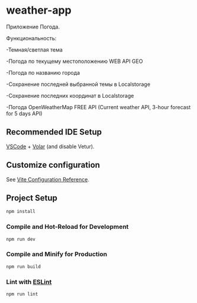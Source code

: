 # weather-app

Приложение Погода.

Функциональность:

-Темная/светлая тема

-Погода по текущему местоположению WEB API GEO

-Погода по названию города

-Сохранение последней выбранной темы в Localstorage

-Сохранение последних координат в Localstorage

-Погода OpenWeatherMap FREE API (Current weather API, 3-hour forecast for 5 days API)

## Recommended IDE Setup

[VSCode](https://code.visualstudio.com/) + [Volar](https://marketplace.visualstudio.com/items?itemName=Vue.volar) (and disable Vetur).

## Customize configuration

See [Vite Configuration Reference](https://vite.dev/config/).

## Project Setup

```sh
npm install
```

### Compile and Hot-Reload for Development

```sh
npm run dev
```

### Compile and Minify for Production

```sh
npm run build
```

### Lint with [ESLint](https://eslint.org/)

```sh
npm run lint
```
